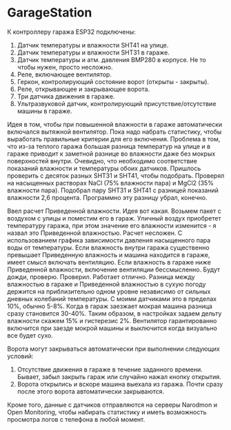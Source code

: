 # GarageStation
К контроллеру гаража ESP32 подключены:
1. Датчик температуры и влажности SHT41 на улице.
2. Датчик температуры и влажности SHT31 в гараже.
3. Датчик температуры и атм. давления BMP280 в корпусе. Не то чтобы нужен, просто несложно.
4. Реле, включающее вентилятор.
5. Геркон, контролирующий состояние ворот (открыты - закрыты).
6. Реле, открывающее и закрывающее ворота.
7. Три датчика движения в гараже.
8. Ультразвуковой датчик, контролирующий присутствие/отсутствие машины в гараже.
   
Идея в том, чтобы при повышенной влажности в гараже автоматически включался вытяжной вентилятор.
Пока надо набрать статистику, чтобы выработать правильные критерии для его включения.
Проблема в том, что из-за теплого гаража большая разница температур на улице и в гараже приводит
к заметной разнице во влажности даже без мокрых поверхностей внутри.
Очевидно, что необходимо соответствие показаний влажности и температуры обоих датчиков.
Пришлось проверить с десяток разных SHT31 и SHT41, чтобы подобрать. Проверял на насыщенных растворах NaCl (75% влажности пара) и MgCl2 (35% влажности пара).
Подобрал пару SHT31 и SHT41 с разницей показаний влажности 2,6 процента. Программно эту разницу убрал, конечно.

Ввел расчет Приведенной влажности. Идея вот какая. Возьмем пакет с воздухом с улицы и поместим его в гараж. 
Уличный воздух приобретет температуру гаража, при этом значение его влажности изменится - я назвал это Приведенной влажностью.
Расчет несложен. С использованием графика зависимости давления насыщенного пара воды от температуры.
Если влажность внутри гаража существенно превышает Приведенную влажность и машина находится в гараже, 
имеет смысл включать вентиляцию.
Если влажность в гараже ниже Приведенной влажности, включение вентиляции бессмысленно.
Будут дожди, проверю.
Проверил. Работает отлично. Разница между влажностью в гараже и Приведенной влажностью в сухую погоду держится на приблизительно одном уровне
независимо от сильных дневных колебаний температуры. С моими датчиками это в пределах 10%, обычно 5-8%.
Когда в гараж заезжает мокрая машина разница сразу становится 30-40%. 
Таким образом, в настройках задаем дельту влажности скажем 15% и гистерезис 2%. Вентилятор гарантированно включится при заезде мокрой машины
и выключится когда визуально все будет сухо.

Ворота могут закрываться автоматически при выполнении следующих условий:
 1. Отсутствие движения в гараже в течение заданного времени. Бывает, забыл закрыть гараж или случайно нажал кнопку открытия.
 2. Ворота открылись и вскоре машина выехала из гаража. Почти сразу после этого ворота автоматически закрываются.

Кроме того, данные с датчиков отправляются на серверы Narodmon и Open Monitoring,
чтобы набирать статистику и иметь возможность просмотра логов с телефона в любой момент.


